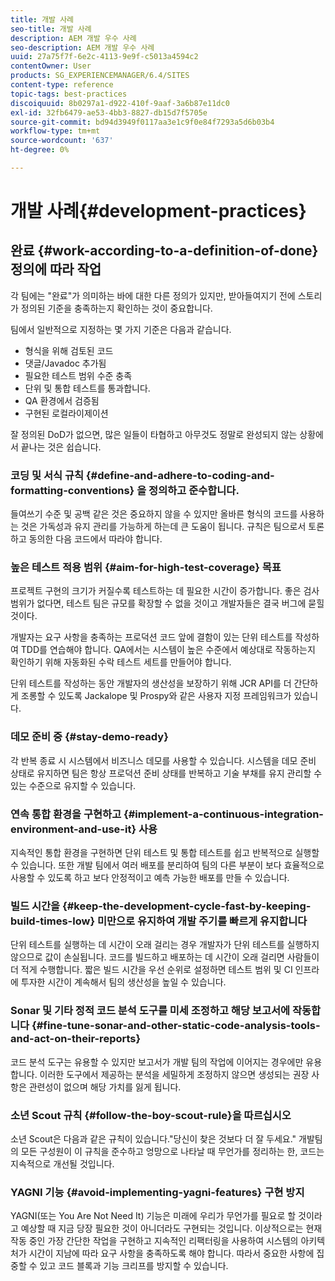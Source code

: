 ```yaml
---
title: 개발 사례
seo-title: 개발 사례
description: AEM 개발 우수 사례
seo-description: AEM 개발 우수 사례
uuid: 27a75f7f-6e2c-4113-9e9f-c5013a4594c2
contentOwner: User
products: SG_EXPERIENCEMANAGER/6.4/SITES
content-type: reference
topic-tags: best-practices
discoiquuid: 8b0297a1-d922-410f-9aaf-3a6b87e11dc0
exl-id: 32fb6479-ae53-4bb3-8827-db15d7f5705e
source-git-commit: bd94d3949f0117aa3e1c9f0e84f7293a5d6b03b4
workflow-type: tm+mt
source-wordcount: '637'
ht-degree: 0%

---
```


# 개발 사례{#development-practices}

## 완료 {#work-according-to-a-definition-of-done} 정의에 따라 작업

각 팀에는 &quot;완료&quot;가 의미하는 바에 대한 다른 정의가 있지만, 받아들여지기 전에 스토리가 정의된 기준을 충족하는지 확인하는 것이 중요합니다.

팀에서 일반적으로 지정하는 몇 가지 기준은 다음과 같습니다.

* 형식을 위해 검토된 코드
* 댓글/Javadoc 추가됨
* 필요한 테스트 범위 수준 충족
* 단위 및 통합 테스트를 통과합니다.
* QA 환경에서 검증됨
* 구현된 로컬라이제이션

잘 정의된 DoD가 없으면, 많은 일들이 타협하고 아무것도 정말로 완성되지 않는 상황에서 끝나는 것은 쉽습니다.

### 코딩 및 서식 규칙 {#define-and-adhere-to-coding-and-formatting-conventions} 을 정의하고 준수합니다.

들여쓰기 수준 및 공백 같은 것은 중요하지 않을 수 있지만 올바른 형식의 코드를 사용하는 것은 가독성과 유지 관리를 가능하게 하는데 큰 도움이 됩니다. 규칙은 팀으로서 토론하고 동의한 다음 코드에서 따라야 합니다.

### 높은 테스트 적용 범위 {#aim-for-high-test-coverage} 목표

프로젝트 구현의 크기가 커질수록 테스트하는 데 필요한 시간이 증가합니다. 좋은 검사 범위가 없다면, 테스트 팀은 규모를 확장할 수 없을 것이고 개발자들은 결국 버그에 묻힐 것이다.

개발자는 요구 사항을 충족하는 프로덕션 코드 앞에 결함이 있는 단위 테스트를 작성하여 TDD를 연습해야 합니다. QA에서는 시스템이 높은 수준에서 예상대로 작동하는지 확인하기 위해 자동화된 수락 테스트 세트를 만들어야 합니다.

단위 테스트를 작성하는 동안 개발자의 생산성을 보장하기 위해 JCR API를 더 간단하게 조롱할 수 있도록 Jackalope 및 Prospy와 같은 사용자 지정 프레임워크가 있습니다.

### 데모 준비 중 {#stay-demo-ready}

각 반복 종료 시 시스템에서 비즈니스 데모를 사용할 수 있습니다. 시스템을 데모 준비 상태로 유지하면 팀은 항상 프로덕션 준비 상태를 반복하고 기술 부채를 유지 관리할 수 있는 수준으로 유지할 수 있습니다.

### 연속 통합 환경을 구현하고 {#implement-a-continuous-integration-environment-and-use-it} 사용

지속적인 통합 환경을 구현하면 단위 테스트 및 통합 테스트를 쉽고 반복적으로 실행할 수 있습니다. 또한 개발 팀에서 여러 배포를 분리하여 팀의 다른 부분이 보다 효율적으로 사용할 수 있도록 하고 보다 안정적이고 예측 가능한 배포를 만들 수 있습니다.

### 빌드 시간을 {#keep-the-development-cycle-fast-by-keeping-build-times-low} 미만으로 유지하여 개발 주기를 빠르게 유지합니다

단위 테스트를 실행하는 데 시간이 오래 걸리는 경우 개발자가 단위 테스트를 실행하지 않으므로 값이 손실됩니다. 코드를 빌드하고 배포하는 데 시간이 오래 걸리면 사람들이 더 적게 수행합니다. 짧은 빌드 시간을 우선 순위로 설정하면 테스트 범위 및 CI 인프라에 투자한 시간이 계속해서 팀의 생산성을 높일 수 있습니다.

### Sonar 및 기타 정적 코드 분석 도구를 미세 조정하고 해당 보고서에 작동합니다 {#fine-tune-sonar-and-other-static-code-analysis-tools-and-act-on-their-reports}

코드 분석 도구는 유용할 수 있지만 보고서가 개발 팀의 작업에 이어지는 경우에만 유용합니다. 이러한 도구에서 제공하는 분석을 세밀하게 조정하지 않으면 생성되는 권장 사항은 관련성이 없으며 해당 가치를 잃게 됩니다.

### 소년 Scout 규칙 {#follow-the-boy-scout-rule}을 따르십시오

소년 Scout은 다음과 같은 규칙이 있습니다.&quot;당신이 찾은 것보다 더 잘 두세요.&quot; 개발팀의 모든 구성원이 이 규칙을 준수하고 엉망으로 나타날 때 무언가를 정리하는 한, 코드는 지속적으로 개선될 것입니다.

### YAGNI 기능 {#avoid-implementing-yagni-features} 구현 방지

YAGNI(또는 You Are Not Need It) 기능은 미래에 우리가 무언가를 필요로 할 것이라고 예상할 때 지금 당장 필요한 것이 아니더라도 구현되는 것입니다. 이상적으로는 현재 작동 중인 가장 간단한 작업을 구현하고 지속적인 리팩터링을 사용하여 시스템의 아키텍처가 시간이 지남에 따라 요구 사항을 충족하도록 해야 합니다. 따라서 중요한 사항에 집중할 수 있고 코드 블록과 기능 크리프를 방지할 수 있습니다.
